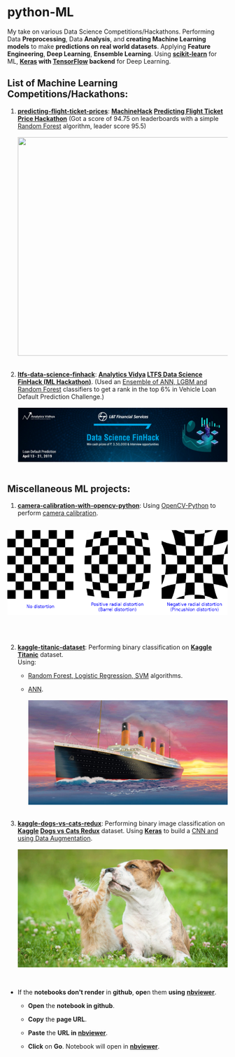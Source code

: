 # python-ML 
My take on various Data Science Competitions/Hackathons. Performing Data **Preprocessing**, Data **Analysis**, and **creating Machine Learning models** to make **predictions on real world datasets**. Applying **Feature Engineering**, **Deep Learning**, **Ensemble Learning**.
Using [**scikit-learn**](https://scikit-learn.org) for ML, **[Keras](keras.io) with [TensorFlow](https://www.tensorflow.org) backend** for Deep Learning.

## List of Machine Learning Competitions/Hackathons:
1) [**predicting-flight-ticket-prices**](https://github.com/mohitr7/python-ML/tree/master/predicting-flight-ticket-prices): **[MachineHack](https://www.machinehack.com) [Predicting Flight Ticket Price Hackathon](https://www.machinehack.com/course/predict-the-flight-ticket-price-hackathon/)** (Got a score of 94.75 on leaderboards with a simple [Random Forest](https://github.com/mohitr7/python-ML/blob/master/predicting-flight-ticket-prices/predicting_flight_ticket_prices.ipynb) algorithm, leader score 95.5) <br><br>
<img src="images/ticket_prices.png" height="500px" width="1100px">  <br><br>

2) [**ltfs-data-science-finhack**](https://github.com/mohitr7/python-ML/tree/master/ltfs-data-science-finhack): **[Analytics Vidya](https://www.analyticsvidhya.com) [LTFS Data Science FinHack (ML Hackathon)](https://datahack.analyticsvidhya.com/contest/ltfs-datascience-finhack-an-online-hackathon/)**. (Used an [Ensemble of ANN, LGBM and Random Forest](https://github.com/mohitr7/python-ML/blob/master/ltfs-data-science-finhack/vehicle-loan-default-prediction/vehicle_loan_default_prediction.ipynb) classifiers to get a rank in the top 6% in Vehicle Loan Default Prediction Challenge.) <br><br>
![](images/ltfs_finhack.png) <br><br>


## Miscellaneous ML projects:
1) [**camera-calibration-with-opencv-python**](https://github.com/mohitr7/python-ML/tree/master/camera-calibration-with-opencv-python): Using [OpenCV-Python](https://opencv-python-tutroals.readthedocs.io/en/latest/py_tutorials/py_tutorials.html) to perform [camera calibration](https://github.com/mohitr7/python-ML/blob/master/camera-calibration-with-opencv-python/camera_calibration_with_computer_vision.ipynb). <br><br>
<p align="center">
<img src="images/camera_calibration.png"> 
</p> <br><br>

2) [**kaggle-titanic-dataset**](https://github.com/mohitr7/python-ML/tree/master/kaggle-titanic-dataset): Performing binary classification on **[Kaggle](https://www.kaggle.com/) [Titanic](https://www.kaggle.com/c/titanic)** dataset. <br>
    Using: 
    - [Random Forest, Logistic Regression, SVM](https://github.com/mohitr7/python-ML/blob/master/kaggle-titanic-dataset/kaggle_titanic_dataset.ipynb) algorithms.
  
    - [ANN](https://github.com/mohitr7/python-ML/blob/master/kaggle-titanic-dataset/kaggle_titanic_dataset_with_ANN.ipynb). <br><br>
![](images/titanic.jpg) <br><br>

3) [**kaggle-dogs-vs-cats-redux**](https://github.com/mohitr7/python-ML/tree/master/kaggle-dogs-vs-cats-redux): Performing binary image classification on **[Kaggle](https://www.kaggle.com/) [Dogs vs Cats Redux](https://www.kaggle.com/c/dogs-vs-cats-redux-kernels-edition)** dataset. Using [**Keras**](keras.io) to build a [CNN and using Data Augmentation](https://github.com/mohitr7/python-ML/blob/master/kaggle-dogs-vs-cats-redux/kaggle_dogs_vs_cats_redux.ipynb). <br><br>
 ![](images/dogs_vs_cats.gif)
  
 <br>
 
- If the **notebooks don't render** in **github**, **ope**n them **using** [**nbviewer**](https://nbviewer.jupyter.org/).
 
  - **Open** the **notebook in github**.
   
  - **Copy** the **page URL**.
   
  - **Paste** the **URL in** [**nbviewer**](https://nbviewer.jupyter.org/).
   
  - **Click** on **Go**. Notebook will open in [**nbviewer**](https://nbviewer.jupyter.org/).
